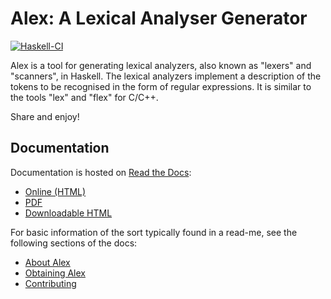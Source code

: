 # Alex: A Lexical Analyser Generator

[![Haskell-CI](https://github.com/haskell/alex/actions/workflows/haskell-ci.yml/badge.svg)](https://github.com/haskell/alex/actions/workflows/haskell-ci.yml)

Alex is a tool for generating lexical analyzers, also known as "lexers" and "scanners", in Haskell.
The lexical analyzers implement a description of the tokens to be recognised in the form of regular expressions.
It is similar to the tools "lex" and "flex" for C/C++.

Share and enjoy!

## Documentation

Documentation is hosted on [Read the Docs](https://haskell-alex.readthedocs.io):

- [Online (HTML)](https://haskell-alex.readthedocs.io)
- [PDF](https://haskell-alex.readthedocs.io/_/downloads/en/latest/pdf/)
- [Downloadable HTML](https://haskell-alex.readthedocs.io/_/downloads/en/latest/htmlzip/)

For basic information of the sort typically found in a read-me, see the following sections of the docs:

- [About Alex](https://haskell-alex.readthedocs.io/en/latest/about.html)
- [Obtaining Alex](https://haskell-alex.readthedocs.io/en/latest/obtaining.html)
- [Contributing](https://haskell-alex.readthedocs.io/en/latest/contributing.html)
